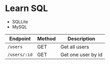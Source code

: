 # Learn SQL

- SQLLite
- MySQL

| Endpoint     | Method | Description        |
| ------------ | ------ | ------------------ |
| `/users`     | GET    | Get all users      |
| `/users/:id` | GET    | Get one user by id |

